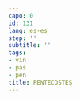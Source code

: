```yaml
---
capo: 0
id: 131
lang: es-es
step: ''
subtitle: ''
tags:
- vin
- pas
- pen
title: PENTECOSTÉS
---
```

